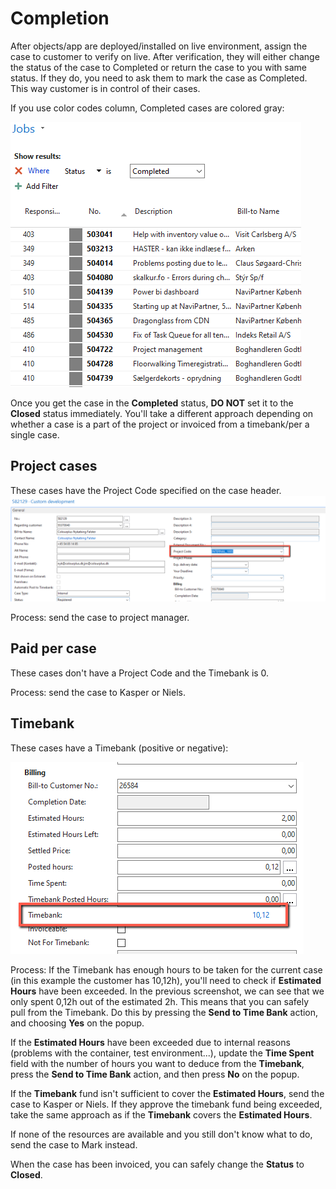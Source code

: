 # Completion
After objects/app are deployed/installed on live environment, assign the case to customer to verify on live. After verification, they will either change the status of the case to Completed or return the case to you with same status. If they do, you need to ask them to mark the case as Completed. This way customer is in control of their cases.

If you use color codes column, Completed cases are colored gray:

![completed cases gray color code](../.attachments/CompletedCasesGrayColorCode.png)

Once you get the case in the **Completed** status, **DO NOT** set it to the **Closed** status immediately. You'll take a different approach depending on whether a case is a part of the project or invoiced from a timebank/per a single case.

## Project cases
These cases have the Project Code specified on the case header.
![case header project code](../.attachments/CaseHeader-ProjectCode.png)

Process: send the case to project manager.

## Paid per case
These cases don't have a Project Code and the Timebank is 0.

Process: send the case to Kasper or Niels.

## Timebank
These cases have a Timebank (positive or negative):

![case header timebank](../.attachments/CaseHeader-Timebank.png)

Process: If the Timebank has enough hours to be taken for the current case (in this example the customer has 10,12h), you'll need to check if **Estimated Hours** have been exceeded. In the previous screenshot, we can see that we only spent 0,12h out of the estimated 2h. This means that you can safely pull from the Timebank. Do this by pressing the **Send to Time Bank** action, and choosing **Yes** on the popup.

If the **Estimated Hours** have been exceeded due to internal reasons (problems with the container, test environment...), update the **Time Spent** field with the number of hours you want to deduce from the **Timebank**, press the **Send to Time Bank** action, and then press **No** on the popup.

If the **Timebank** fund isn't sufficient to cover the **Estimated Hours**, send the case to Kasper or Niels. If they approve the timebank fund being exceeded, take the same approach as if the **Timebank** covers the **Estimated Hours**.

If none of the resources are available and you still don't know what to do, send the case to Mark instead.

When the case has been invoiced, you can safely change the **Status** to **Closed**.